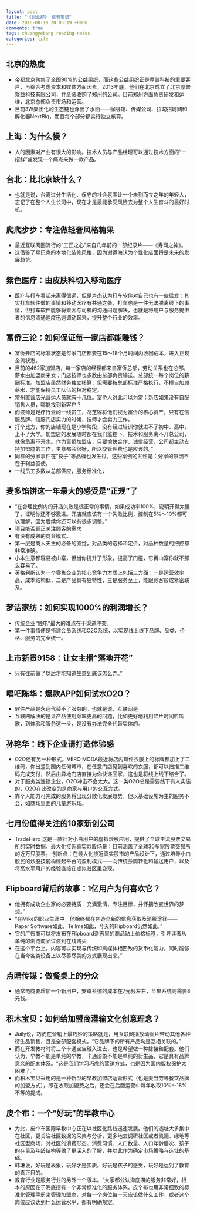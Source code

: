 ```yaml
---
layout: post
title: "《创业邦》 读书笔记"
date: 2016-08-19 20:03:19 +0800
comments: true
tags: chuangyebang reading-notes
categories: life
---
```


## 北京的热度
- 帝都北京聚集了全国90%的公益组织，而这些公益组织正是厚普科技的重要客户，再综合考虑资本和媒体方面因素，2013年底，他们在北京成立了北京厚普聚益科技有限公司，并全资收购了郑州的公司。目前郑州方面负责研发和运维，北京总部负责市场和运营。
- 目前3W集团化的生态链也浮出了水面——咖啡馆、传媒公司、拉勾招聘网和孵化器NextBig，而且每个部分都实行独立核算。

## 上海：为什么慢？
- 人的因素对产业有很大的影响。技术人员与产品经理可以通过技术方面的“一招鲜”或发现一个痛点来做一款产品。

## 台北：比北京缺什么？
- 也就是说，台湾过分生活化、保守的社会氛围让一个未到而立之年的年轻人，忘记了在整个人生长河中，现在才是最能承受风险去为整个人生奋斗的最好时机。

## 爬爬步步：专注做轻奢风格糖果
- 最近互联网圈流行的“工匠之心”来自几年前的一部纪录片——《寿司之神》。
- 这借鉴了星巴克的本地化装修风格，因为谢运海认为个性化店面将是未来的发展趋势。

## 紫色医疗：由皮肤科切入移动医疗
- 医疗与打车看起来离得很远，但是卢杰认为打车软件对自己也有一些启发：其实打车软件做的事情和移动医疗有共通之处，打车也是一件无法脱离线下的事情，但打车软件能够将乘客与司机的沟通问题解决，也就是将用户与服务提供者的信息流通速度迅速调动起来，提升整个行业的效率。

## 富侨三论：如何保证每一家店都能赚钱？
- 富侨开店的标准状态是每家门店都要在15～18个月时间内收回成本，进入正现金流状态。
- 目前的462家加盟店，每一家店的经理都来自富侨总部，劳动关系也在总部，薪水由加盟商来发；门店技师也多数由总部负责输送。总部统一每个岗位的薪酬标准。加盟店虽然财务独立核算，但需要按总部标准严格执行，不擅自加减薪水，才能保持员工队伍的相对稳定。
- 常州直营店光营运人员就有十几位。富侨人对此习以为常：新店如果没有自配销售人员，哪能找到新客户？
- 而技师是足疗行业的一线员工，胡芝容将他们视为富侨的核心资产，只有在信服品牌、信服门店实力的时候，技师才会卖力工作。
- 打个比方，你的店铺现在是小学阶段，没有经过培训你就进不了初中、高中，上不了大学。加盟店的发展随时都在我们监控下，技术和服务离不开总公司，就像鱼离不开水。作为富侨加盟店，只要愉快合作、诚信经营，公司都主动支持加盟商的工作，生意都会很好，所以交管理费也是应该的。”
- 同样的分家事件在“良子”等品牌也发生过。这些案例的共性是：分家的原因不在于利益驱使。
- 一线员工多数从总部供应，服务标准化，

## 麦多馅饼这一年最大的感受是“正规”了
- “在合理比例内的开店失败是很正常的事情，如果成功率100%，说明开得太慢了，证明你还不够激进。开店就应该有一个失败比例，控制在5%～10%都可以理解，因为后续你还可以有很多调整。”
- 项目能否真正关注顾客的需求
- 有没有成熟的商业模式。
- 第一层是商人天生的必备的直觉，对品类的选择和定价，对品种数量的把控都非常准确。
- 小本生意都容易被山寨，但当你提升了形象，提高了门槛，它再山寨你就不那么容易了。
- 英格利斯认为一个零售企业的核心竞争力本质上包括三方面：一是运营效率高，成本结构低，二是产品具有独特性，三是服务至上，能跟顾客形成紧密联系。

## 梦洁家纺：如何实现1000%的利润增长？
- 传统企业“触电”最大的难点在于渠道冲突。
- 第一件事情便是搭建会员系统和O2O系统，以实现线上线下品牌、品类、价格、服务的完全统一。

<!-- more -->

## 上市新贵9158：让女主播“落地开花”
- 只有往前做了以后才能知道生意到底该怎么弄。”

## 唱吧陈华：爆款APP如何试水O2O？
- 软件产品是永远代替不了服务的。也就是说，互联网是
- 互联网解决的是让产品使用频率更高的问题，比如更好地利用碎片时间听听歌，到体验和服务这一步，是没有办法完全代替实体的。

## 孙艳华：线下企业请打造体验感
- O2O还有另一种形式。VERO MODA最近将店内每件衣服上的标牌都加上了二维码，你出差到国内任何城市，在任意门店见到喜欢的衣服，都可以扫描二维码完成支付，然后由异地门店直接为你快递回家，这也是将线上线下结合了。
- 对于服务类连锁企业，O2O冲击不会太大。这一类O2O总是需要线下有人实施的，O2O在此改变的是商家与用户的交互方式。
- 靠个人能力可完成的服务将出现分散化发展趋势，但以基础设施为主的服务不会，如商场里面的儿童游乐场。

## 七月份值得关注的10家新创公司
- TradeHero
这是一款针对小白用户的虚拟炒股应用，提供了全球主流股票交易所的实时数据，最大化接近真实炒股场景；目前涵盖了全球30多家股票交易所的近万只股票。
创新点：在最大化接近真实股市的产品设计下，通过培养小白股民的炒股技能构建起平台的盈利模式——向传统券商转化和输送用户，以及将高水平用户的经验直接在虚拟社区里变现。

## Flipboard背后的故事：1亿用户为何喜欢它？
- 他拥有成功企业家的必要特质：充满激情，专注目标，并怀揣改变世界的梦想。”
- “在Mike的职业生涯中，他始终都在创造全新的信息获取及消费途径——Paper Software如此，Tellme如此，今天的Flipboard仍然如此。”
- 它的广告商可以将发布在Flipboard杂志里的商品贴上价格标签，引导读者从单纯的浏览商品过渡到在线购买
- 在这个平台上，内容可以实现与传统印刷媒体相匹敌的货币化能力，同时能够在当今各类设备上以尽善尽美的方式展现出来。”

## 点睛传媒：做餐桌上的分众
- 通常电商要增加一个新用户，安卓系统的成本在7元钱左右，苹果系统则需要8元钱。

## 积木宝贝：如何给加盟商灌输文化创意理念？
- Juily说，巧虎在营销上最巧妙的策略就是，用互联网播放动画片带动其他各种衍生品销售，且是全部配套模式。“它品牌下的所有产品均是互相关联的。”
- 而在开发教材时将三个卡通宝宝融入进去，也是希望做一种嫁接和配套。他们认为，早教不能是单纯的早教，卡通形象不能是单纯的衍生品，它是具有品牌意义的配套体系。“这是我们学习巧虎的营销方式，也是因为国内版权保护太困难了。”
- 而积木宝贝采用的是一种新型的早教加盟店运营形式（也是麦当劳等餐饮品牌的加盟方式），即在收取加盟费之后，还会在后面运营中每年收取10%～18%不等的提成。

## 皮个布：一个“好玩”的早教中心
- 为此，皮个布国际早教中心正在以社区化路线迅速发展。他们的选址大多集中在社区，更关注社区数据的采集与分析，更多地去调研社区或者凯德、绿地等社区型商场，对社区的消费形态、消费习惯、人口数量、人口年龄层次、孩子的存量及年龄结构等做了更深入的了解，并以此作为确定市场策略与选址的基础。
- 韩琳说，好玩是表象，玩好才是实质。好玩是孩子的感受，玩好是达到了教育的真正目的。
- 教育行业是服务行业的另外一个版本。“大家都公认海底捞的服务非常好，根本的原因在于海底捞有一个非常标准化的服务体系。皮个布也用非常细致的标准化管理手册来管理加盟商，对每一个岗位每一天应该做什么工作，或者这个岗位应该达到什么运营水平，都有明确规定。
